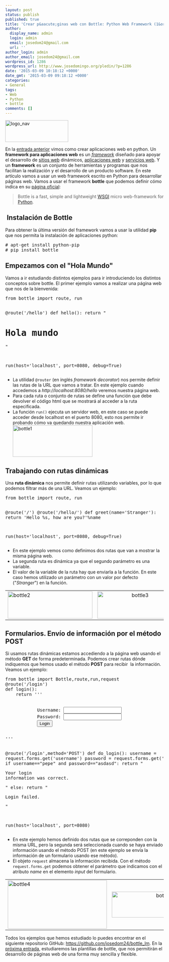 ```yaml
---
layout: post
status: publish
published: true
title: 'Crear p&aacute;ginas web con Bottle: Python Web Framework (1&ordf; parte)'
author:
  display_name: admin
  login: admin
  email: josedom24@gmail.com
  url: ''
author_login: admin
author_email: josedom24@gmail.com
wordpress_id: 1286
wordpress_url: http://www.josedomingo.org/pledin/?p=1286
date: '2015-03-09 10:18:12 +0000'
date_gmt: '2015-03-09 09:18:12 +0000'
categories:
- General
tags:
- Web
- Python
- bottle
comments: []
---
```

<p><a class="thumbnail" href="http://www.josedomingo.org/pledin/wp-content/uploads/2015/03/logo_nav.png"><img class=" size-full wp-image-1289 aligncenter" src="http://www.josedomingo.org/pledin/wp-content/uploads/2015/03/logo_nav.png" alt="logo_nav" width="200" height="69" /></a></p>
<p>En la <a title="Crear una p&aacute;gina web con Python" href="http://www.josedomingo.org/pledin/2015/03/crear-una-pagina-web-con-python/">entrada anterior</a> vimos como crear aplicaciones web en python. Un <b>framework para aplicaciones web</b> es un <i><a title="Framework" href="http://es.wikipedia.org/wiki/Framework">framework</a></i> dise&ntilde;ado para apoyar el desarrollo de <a title="Sitio web" href="http://es.wikipedia.org/wiki/Sitio_web">sitios web</a> din&aacute;micos, <a title="Aplicaci&oacute;n web" href="http://es.wikipedia.org/wiki/Aplicaci%C3%B3n_web">aplicaciones web</a> y <a title="Servicio web" href="http://es.wikipedia.org/wiki/Servicio_web">servicios web</a>. Y un <strong>framework</strong> es un conjunto de herramientas y programas que nos facilitan la realizaci&oacute;n y el desarrollo de un producto software. En este art&iacute;culo vamos a usar un web framework escrito en Python para desarrollar p&aacute;ginas web. Vamos a usar el framework <strong>bottle</strong> que podemos definir c&oacute;mo indica en su <a href="http://bottlepy.org/docs/dev/index.html#">p&aacute;gina oficial</a>:</p>
<blockquote><p>Bottle is a fast, simple and lightweight <a class="reference external" href="http://www.wsgi.org/">WSGI</a> micro web-framework for <a class="reference external" href="http://python.org/">Python</a>.</p></blockquote>
<h2>&nbsp;Instalaci&oacute;n de Bottle</h2>
<p>Para obtener la &uacute;ltima versi&oacute;n del framework vamos a usar la utilidad <strong>pip </strong>que nos permita la instalaci&oacute;n de aplicaciones python:</p>
<pre># apt-get install python-pip
# pip install bottle</pre>
<p><!--more--></p>
<h2>Empezamos con el "Hola Mundo"</h2>
<p>Vamos a ir estudiando distintos ejemplos para ir introduciendo los distintos conceptos sobre bottle. El primer ejemplo vamos a realizar una p&aacute;gina web que nos de la bienvenida:</p>
<pre>from bottle import route, run

@route('/hello')
def hello():
    return "<h1>Hola mundo</h1>"

run(host='localhost', port=8080, debug=True)
</pre>
<ul>
<li>La utilidad <code>@router</code> (en ingl&eacute;s <em>framework decorator</em>) nos permite definir las rutas de la URL que vamos a tratar. En este ejemplo cuando accedemos a <em>http://localhost:8080/hello</em> veremos nuestra p&aacute;gina web.</li>
<li>Para cada ruta o conjunto de rutas se define una funci&oacute;n que debe devolver el c&oacute;digo html que se mostrar&aacute; al acceder a la ruta especificada.</li>
<li>La funci&oacute;n <code>run()</code> ejecuta un servidor web, en este caso se puede acceder desde localhost en el puerto 8080, esto nos permite ir probando c&oacute;mo va quedando nuestra aplicaci&oacute;n web. <a class="thumbnail" href="http://www.josedomingo.org/pledin/wp-content/uploads/2015/03/bottle1.png"><img class="aligncenter size-full wp-image-1296" src="http://www.josedomingo.org/pledin/wp-content/uploads/2015/03/bottle1.png" alt="bottle1" width="253" height="100" /></a></li>
</ul>
<h2>Trabajando con rutas din&aacute;micas</h2>
<p>Una <strong>ruta din&aacute;mica</strong> nos permite definir rutas utilizando variables, por lo que podemos filtrar m&aacute;s de una URL. Veamos un ejemplo:</p>
<pre>from bottle import route, run

@route('/')
@route('/hello/<name>')
def greet(name='Stranger'):
    return 'Hello %s, how are you?'%name

run(host='localhost', port=8080, debug=True)
</pre>
<ul>
<li>En este ejemplo vemos como definimos dos rutas que van a mostrar la misma p&aacute;gina web.</li>
<li>La segunda ruta es din&aacute;mica ya que el segundo par&aacute;metro es una variable.</li>
<li>El valor de la variable de la ruta hay que enviarla a la funci&oacute;n. En este caso hemos utilizado un par&aacute;metro con un valor por defecto ("<em>Stranger</em>") en la funci&oacute;n.</li>
</ul>
<table>
<tbody>
<tr>
<td><a class="thumbnail" href="http://www.josedomingo.org/pledin/wp-content/uploads/2015/03/bottle2.png"><img class="size-full wp-image-1297" src="http://www.josedomingo.org/pledin/wp-content/uploads/2015/03/bottle2.png" alt="bottle2" width="269" height="86" /></a></td>
<td style="text-align: center;"><a class="thumbnail" href="http://www.josedomingo.org/pledin/wp-content/uploads/2015/03/bottle3.png"><img class="aligncenter size-full wp-image-1298" src="http://www.josedomingo.org/pledin/wp-content/uploads/2015/03/bottle3.png" alt="bottle3" width="256" height="86" /></a></td>
</tr>
</tbody>
</table>
<h2>Formularios. Env&iacute;o de informaci&oacute;n por el m&eacute;todo POST</h2>
<p>Si usamos rutas din&aacute;micas estamos accediendo a la p&aacute;gina web usando el m&eacute;todo <strong>GET </strong>de forma predeterminada. Podemos crear rutas d&oacute;nde indiquemos que hemos usado el m&eacute;todo <strong>POST</strong> para recibir&nbsp; la informaci&oacute;n. Veamos un ejemplo:</p>
<pre>from bottle import Bottle,route,run,request
@route('/login') 
def login():
    return '''
        <form action="/login" method="post">
            Username: <input name="username" type="text" />
            Password: <input name="password" type="password" />
            <input value="Login" type="submit" />
        </form>'''

@route('/login',method='POST') 
def do_login():
    username = request.forms.get('username')
    password = request.forms.get('password')
    if username=="pepe" and password=="asdasd":
        return "<p>Your login information was correct.</p>"
    else:
        return "<p>Login failed.</p>"

run(host='localhost', port=8080)</pre>
<ul>
<li>En este ejemplo hemos definido dos rutas que se correponden con la misma URL, pero la segunda ser&aacute; seleccionada cuando se haya enviado informaci&oacute;n usando el m&eacute;todo POST (en este ejemplo se env&iacute;a la informaci&oacute;n de un formulario usando ese m&eacute;todo).</li>
<li>El objeto <code>request</code> almacena la informaci&oacute;n recibida. Con el m&eacute;todo <code>request.forms.get</code> podemos obtener el par&aacute;metro que indicamos con el atributo <em>name</em> en el elemento<em> input</em> del formulario.</li>
</ul>
<table>
<tbody>
<tr>
<td><a class="thumbnail" href="http://www.josedomingo.org/pledin/wp-content/uploads/2015/03/bottle4.png"><img class="aligncenter size-full wp-image-1301" src="http://www.josedomingo.org/pledin/wp-content/uploads/2015/03/bottle4.png" alt="bottle4" width="315" height="153" /></a></td>
<td style="text-align: center;"><a class="thumbnail" href="http://www.josedomingo.org/pledin/wp-content/uploads/2015/03/bottle5.png"><img class="aligncenter size-full wp-image-1302" src="http://www.josedomingo.org/pledin/wp-content/uploads/2015/03/bottle5.png" alt="bottle5" width="319" height="82" /></a></td>
</tr>
</tbody>
</table>
<p>Todos los ejemplos que hemos estudiado lo puedes encontrar en el siguiente repositorio GitHub: <a href="https://github.com/josedom24/bottle_lm">https://github.com/josedom24/bottle_lm</a>. En la <a href="http://www.josedomingo.org/pledin/2015/03/crear-paginas-web-con-bottle-trabajando-con-plantillas-2a-parte">pr&oacute;xima entrada</a>, estudiaremos las plantillas de bottle, que nos permitir&aacute;n el desarrollo de p&aacute;ginas web de una forma muy sencilla y flexible.</p>

